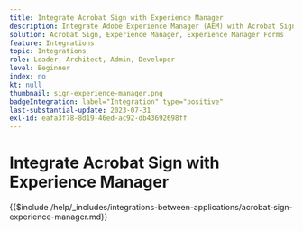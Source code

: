 ```yaml
---
title: Integrate Acrobat Sign with Experience Manager
description: Integrate Adobe Experience Manager (AEM) with Acrobat Sign to streamline sending documents for signature.
solution: Acrobat Sign, Experience Manager, Experience Manager Forms
feature: Integrations
topic: Integrations
role: Leader, Architect, Admin, Developer
level: Beginner
index: no
kt: null
thumbnail: sign-experience-manager.png
badgeIntegration: label="Integration" type="positive"
last-substantial-update: 2023-07-31
exl-id: eafa3f78-8d19-46ed-ac92-db43692698ff
---
```

# Integrate Acrobat Sign with Experience Manager

{{$include /help/_includes/integrations-between-applications/acrobat-sign-experience-manager.md}}

